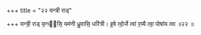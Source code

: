 +++
title = "२२ यन्त्री राड्"

+++
यन्त्री॒ राड् य॒न्त्र्य᳖सि॒ यम॑नी ध्रु॒वासि॒ धरि॑त्री। इ॒षे त्वो॒र्जे त्वा॑ र॒य्यै त्वा॒ पोषा॑य त्वा ॥२२ ॥